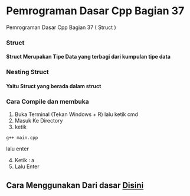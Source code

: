 # Pemrograman Dasar Cpp Bagian 37
 Pemrograman Dasar Cpp Bagian 37 ( Struct )


### Struct
#### Struct Merupakan Tipe Data yang terbagi dari kumpulan tipe data

### Nesting Struct 
#### Yaitu Struct yang berada dalam struct

### Cara Compile dan membuka
1. Buka Terminal (Tekan Windows + R) lalu ketik cmd
2. Masuk Ke Directory
3. ketik
```
g++ main.cpp
```
lalu enter

4. Ketik : a
5. Lalu Enter

## Cara Menggunakan Dari dasar [Disini](https://github.com/YoKYa/Pemrograman-Dasar-Cpp-Bagian-1)

